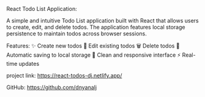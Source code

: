 
React Todo List Application:

A simple and intuitive Todo List application built with React that allows users to create, edit, and delete todos. The application features local storage persistence to maintain todos across browser sessions.

Features:
✨ Create new todos
📝 Edit existing todos
🗑️ Delete todos
💾 Automatic saving to local storage
🎨 Clean and responsive interface
⚡ Real-time updates

project link:
https://react-todos-dj.netlify.app/

GitHub:
https://github.com/dnyanalj

